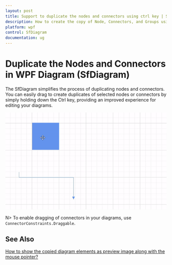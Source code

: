 ```yaml
---
layout: post
title: Support to duplicate the nodes and connectors using ctrl key | Syncfusion.
description: How to create the copy of Node, Connectors, and Groups using ctrl key.
platform: wpf
control: SfDiagram
documentation: ug
---
```

# Duplicate the Nodes and Connectors in WPF Diagram (SfDiagram)

The SfDiagram simplifies the process of duplicating nodes and connectors. You can easily drag to create duplicates of selected nodes or connectors by simply holding down the Ctrl key, providing an improved experience for editing your diagrams.

![DuplicateNodesandConnectors](Drag_images/DuplicateNodeandConnectors.gif)

N> To enable dragging of connectors in your diagrams, use `ConnectorConstraints.Draggable`.

## See Also

[How to show the copied diagram elements as preview image along with the mouse pointer?](https://support.syncfusion.com/kb/article/12037/how-to-show-the-copied-diagram-elements-as-preview-image-along-with-the-mouse-pointer-in)
